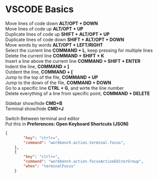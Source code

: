 # VSCODE Basics
Move lines of code down <b>ALT/OPT + DOWN</b> <br>
Move lines of code up <b>ALT/OPT + UP</b> <br>
Duplicate lines of code up <b>SHIFT + ALT/OPT + UP</b> <br>
Duplicate lines of code down <b>SHIFT + ALT/OPT + DOWN</b> <br>
Move words by words <b>ALT/OPT + LEFT/RIGHT</b> <br>
Select the current line <b>COMMAND + L</b>, keep pressing for multiple lines</b> <br>
Delete the current line <b>COMMAND + SHIFT + K</b> <br>
Insert a line above the current line <b>COMMAND + SHIFT + ENTER</b> <br>
Indent the line, <b>COMMAND + ]</b> <br>
Outdent the line, <b>COMMAND + [</b> <br>
Jump to the top of the file, <b>COMMAND + UP</b> <br>
Jump to the down of the file, <b>COMMAND + DOWN</b> <br>
Go to a specific line <b>CTRL + G</b>, and wirte the line number <br>
Delete everything of a line from specific point, <b>COMMAND + DELETE</b> <br>

Sidebar show/hide <b>CMD+B</b><br>
Terminal show/hide <b>CMD+J</b><br>

Switch Between terminal and editor<br>
Put this in <b>Preferences: Open Keyboard Shortcuts (JSON)</b> <br>
```json
{
        "key": "ctrl+=",
        "command": "workbench.action.terminal.focus",
    },
    {
        "key": "ctrl+=",
        "command": "workbench.action.focusActiveEditorGroup",
        "when": "terminalFocus"
    }
```